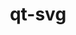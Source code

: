 ---
title: "qt-svg"
layout: cache
categories: [package, develop-2025-04-13]
meta: {"compilers": ["gcc@11.1.0"], "num_specs": 1, "num_specs_by_stack": {"data-vis-sdk": 1, "root": 1}, "oss": ["ubuntu20.04"], "platforms": ["linux"], "stacks": ["data-vis-sdk", "root"], "targets": ["x86_64_v3"], "versions": ["6.9.0"]}
spec_details: [{"compiler": "gcc@11.1.0", "hash": "vv24dioxe5thxk7vv3ctlvroo626jw5e", "os": "ubuntu20.04", "platform": "linux", "size": "-", "stacks": ["data-vis-sdk", "root"], "target": "x86_64_v3", "variants": ["build_system=cmake", "build_type=Release", "generator=ninja", "~ipo", "~widgets"], "versions": ["6.9.0"]}]
---